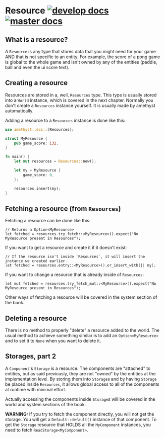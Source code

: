 # Resource [![develop docs](https://img.shields.io/badge/docs-develop-blue.svg)](https://www.amethyst.rs/doc/develop/doc/amethyst/ecs/prelude/struct.Resources.html) [![master docs](https://img.shields.io/badge/docs-master-blue.svg)](https://www.amethyst.rs/doc/master/doc/amethyst/ecs/prelude/struct.Resources.html)

## What is a resource?

A `Resource` is any type that stores data that you might need for your game AND that is not specific to an entity.
For example, the score of a pong game is global to the whole game and isn't owned by any of the entities (paddle, ball and even the ui score text).

## Creating a resource

Resources are stored in a, well, `Resources` type. This type is usually stored into a `World` instance, which is covered in the next chapter.
Normally you don't create a `Resources` instance yourself. It is usually made by amethyst automatically.

Adding a resource to a `Resources` instance is done like this:

```rust
use amethyst::ecs::{Resources};

struct MyResource {
    pub game_score: i32,
}

fn main() {
    let mut resources = Resources::new();

    let my = MyResource {
        game_score: 0,
    };

    resources.insert(my);
}
```

## Fetching a resource (from `Resources`)

Fetching a resource can be done like this:

```rust,ignore
// Returns a Option<MyResource>
let fetched = resources.try_fetch::<MyResource>().expect("No MyResource present in Resources");
```

If you want to get a resource and create it if it doesn't exist:

```rust,ignore
// If the resource isn't inside `Resources`, it will insert the instance we created earlier.
let fetched = resources.entry::<MyResource>().or_insert_with(|| my);
```

If you want to change a resource that is already inside of `Resources`:

```rust,ignore
let mut fetched = resources.try_fetch_mut::<MyResource>().expect("No MyResource present in Resources");
```

Other ways of fetching a resource will be covered in the system section of the book.

## Deleting a resource

There is no method to properly "delete" a resource added to the world.
The usual method to achieve something similar is to add an `Option<MyResource>` and to set it to `None` when you want to delete it.

## Storages, part 2

A `Component`'s `Storage` is a resource.
The components are "attached" to entities, but as said previously, they are not "owned" by the entities at the implementation level.
By storing them into `Storage`s and by having `Storage` be placed inside `Resources`,
it allows global access to all of the components at runtime with minimal effort.

Actually accessing the components inside `Storage`s will be covered in the world and system sections of the book.

**WARNING:**
If you try to fetch the component directly, you will not get the storage. You will get a `Default::default()` instance of that component.
To get the `Storage` resource that HOLDS all the `MyComponent` instances, you need to fetch `ReadStorage<MyComponent>`.
